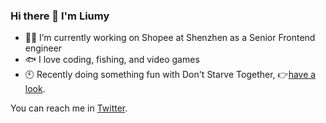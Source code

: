 ### Hi there 👋 I'm Liumy

- 👨‍💻 I’m currently working on Shopee at Shenzhen as a Senior Frontend engineer
- 🐟 I love coding, fishing, and video games
- 🕙 Recently doing something fun with Don't Starve Together, 👉[have a look](https://playdst.com).

You can reach me in [Twitter](http://twitter.com/alephantand).

